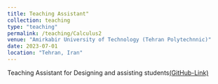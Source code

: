 ```yaml
---
title: Teaching Assistant"
collection: teaching
type: "teaching"
permalink: /teaching/Calculus2
venue: "Amirkabir University of Technology (Tehran Polytechnnic)"
date: 2023-07-01
location: "Tehran, Iran"
---
```


Teaching Assistant for Designing and assisting students[(GitHub-Link)](https://github.com/mosi2002/Calculus2)

